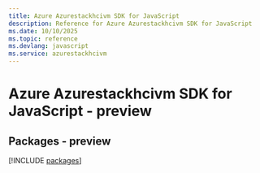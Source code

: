 ```yaml
---
title: Azure Azurestackhcivm SDK for JavaScript
description: Reference for Azure Azurestackhcivm SDK for JavaScript
ms.date: 10/10/2025
ms.topic: reference
ms.devlang: javascript
ms.service: azurestackhcivm
---
```

# Azure Azurestackhcivm SDK for JavaScript - preview
## Packages - preview
[!INCLUDE [packages](azurestackhcivm-index.md)]